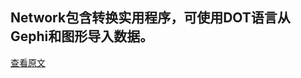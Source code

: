 ## Network包含转换实用程序，可使用DOT语言从Gephi和图形导入数据。
[查看原文](https://visjs.github.io/vis-network/docs/network/#importing_data)